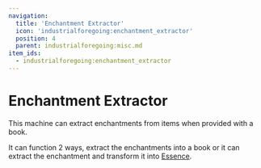 ```yaml
---
navigation:
  title: 'Enchantment Extractor'
  icon: 'industrialforegoing:enchantment_extractor'
  position: 4
  parent: industrialforegoing:misc.md
item_ids:
  - industrialforegoing:enchantment_extractor
---
```


# Enchantment Extractor

This machine can extract enchantments from items when provided with a book.

It can function 2 ways, extract the enchantments into a book or it can extract the enchantment and transform it into [Essence](../agr_hus/essence.md).

<Recipe id="industrialforegoing:enchantment_extractor" />
